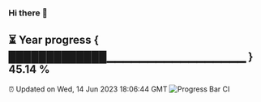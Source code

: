 ### Hi there 👋
⏳ Year progress { █████████████▁▁▁▁▁▁▁▁▁▁▁▁▁▁▁▁▁ } 45.14 %
---
⏰ Updated on Wed, 14 Jun 2023 18:06:44 GMT
![Progress Bar CI](https://github.com/Moyi321/Moyi321/workflows/Progress%20Bar%20CI/badge.svg)
